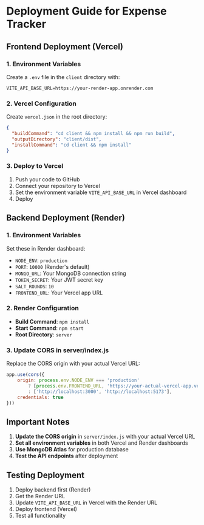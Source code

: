 # Deployment Guide for Expense Tracker

## Frontend Deployment (Vercel)

### 1. Environment Variables
Create a `.env` file in the `client` directory with:
```
VITE_API_BASE_URL=https://your-render-app.onrender.com
```

### 2. Vercel Configuration
Create `vercel.json` in the root directory:
```json
{
  "buildCommand": "cd client && npm install && npm run build",
  "outputDirectory": "client/dist",
  "installCommand": "cd client && npm install"
}
```

### 3. Deploy to Vercel
1. Push your code to GitHub
2. Connect your repository to Vercel
3. Set the environment variable `VITE_API_BASE_URL` in Vercel dashboard
4. Deploy

## Backend Deployment (Render)

### 1. Environment Variables
Set these in Render dashboard:
- `NODE_ENV`: `production`
- `PORT`: `10000` (Render's default)
- `MONGO_URL`: Your MongoDB connection string
- `TOKEN_SECRET`: Your JWT secret key
- `SALT_ROUNDS`: `10`
- `FRONTEND_URL`: Your Vercel app URL

### 2. Render Configuration
- **Build Command**: `npm install`
- **Start Command**: `npm start`
- **Root Directory**: `server`

### 3. Update CORS in server/index.js
Replace the CORS origin with your actual Vercel URL:
```javascript
app.use(cors({
    origin: process.env.NODE_ENV === 'production' 
        ? [process.env.FRONTEND_URL, 'https://your-actual-vercel-app.vercel.app']
        : ['http://localhost:3000', 'http://localhost:5173'],
    credentials: true
}))
```

## Important Notes

1. **Update the CORS origin** in `server/index.js` with your actual Vercel URL
2. **Set all environment variables** in both Vercel and Render dashboards
3. **Use MongoDB Atlas** for production database
4. **Test the API endpoints** after deployment

## Testing Deployment

1. Deploy backend first (Render)
2. Get the Render URL
3. Update `VITE_API_BASE_URL` in Vercel with the Render URL
4. Deploy frontend (Vercel)
5. Test all functionality 